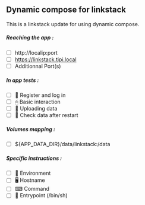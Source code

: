 ## Dynamic compose for linkstack
This is a linkstack update for using dynamic compose.
##### Reaching the app :
- [ ] http://localip:port
- [ ] https://linkstack.tipi.local
- [ ] Additionnal Port(s)
##### In app tests :
- [ ] 📝 Register and log in
- [ ] 🖱 Basic interaction
- [ ] 🌆 Uploading data
- [ ] 🔄 Check data after restart
##### Volumes mapping :
- [ ] ${APP_DATA_DIR}/data/linkstack:/data
##### Specific instructions :
- [ ] 🌳 Environment
- [ ] 🖥 Hostname
- [ ] ⌨ Command
- [ ] 🚪 Entrypoint (/bin/sh)
